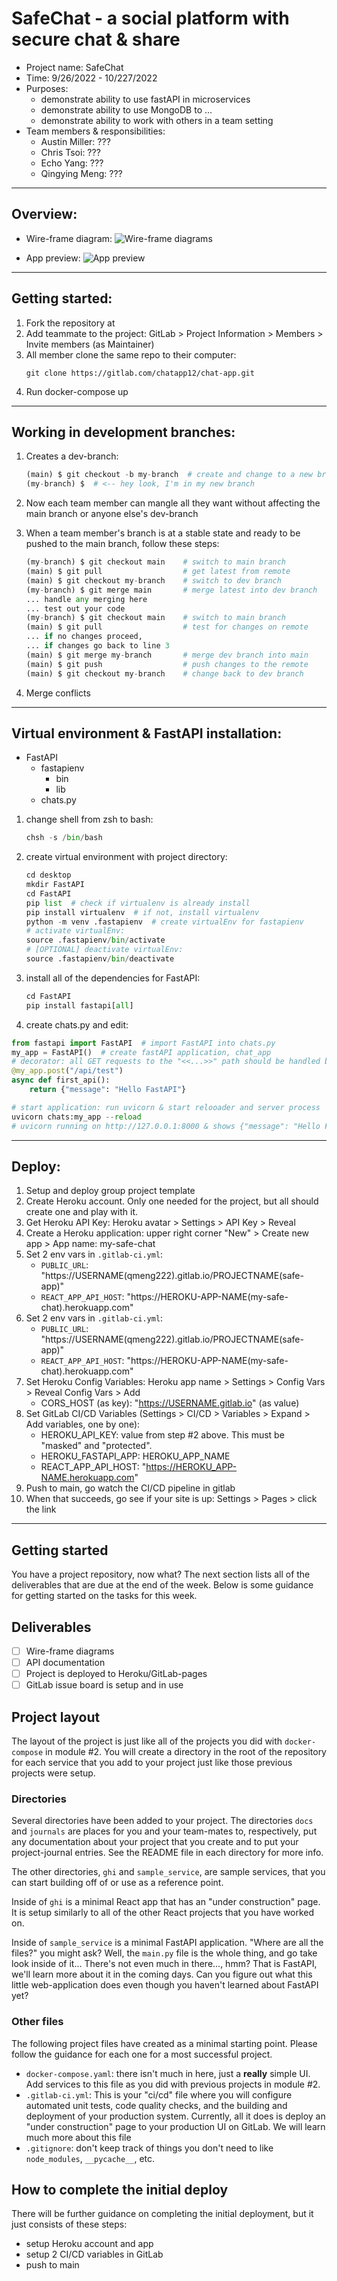 # SafeChat - a social platform with secure chat & share

- Project name: SafeChat
- Time: 9/26/2022 - 10/227/2022
- Purposes:
  - demonstrate ability to use fastAPI in microservices
  - demonstrate ability to use MongoDB to ...
  - demonstrate ability to work with others in a team setting
- Team members & responsibilities:
  - Austin Miller: ???
  - Chris Tsoi: ???
  - Echo Yang: ???
  - Qingying Meng: ???

---

## Overview:

- Wire-frame diagram:
  ![Wire-frame diagrams](/images/wireframe.png)

- App preview:
  ![App preview](/images/LsJazlDzWa.gif)

---

## Getting started:

1. Fork the repository at
2. Add teammate to the project: GitLab > Project Information > Members > Invite members (as Maintainer)
3. All member clone the same repo to their computer:
   ```
   git clone https://gitlab.com/chatapp12/chat-app.git
   ```
4. Run docker-compose up

---

## Working in development branches:

1. Creates a dev-branch:

   ```python
   (main) $ git checkout -b my-branch  # create and change to a new branch
   (my-branch) $  # <-- hey look, I'm in my new branch
   ```

2. Now each team member can mangle all they want without affecting the main branch or anyone else's dev-branch
3. When a team member's branch is at a stable state and ready to be pushed to the main branch, follow these steps:

   ```python
   (my-branch) $ git checkout main    # switch to main branch
   (main) $ git pull                  # get latest from remote
   (main) $ git checkout my-branch    # switch to dev branch
   (my-branch) $ git merge main       # merge latest into dev branch
   ... handle any merging here
   ... test out your code
   (my-branch) $ git checkout main    # switch to main branch
   (main) $ git pull                  # test for changes on remote
   ... if no changes proceed,
   ... if changes go back to line 3
   (main) $ git merge my-branch       # merge dev branch into main
   (main) $ git push                  # push changes to the remote
   (main) $ git checkout my-branch    # change back to dev branch
   ```

4. Merge conflicts

---

## Virtual environment & FastAPI installation:

- FastAPI
  - fastapienv
    - bin
    - lib
  - chats.py

1. change shell from zsh to bash:

   ```python
   chsh -s /bin/bash
   ```

2. create virtual environment with project directory:

   ```python
   cd desktop
   mkdir FastAPI
   cd FastAPI
   pip list  # check if virtualenv is already install
   pip install virtualenv  # if not, install virtualenv
   python -m venv .fastapienv  # create virtualEnv for fastapienv
   # activate virtualEnv:
   source .fastapienv/bin/activate
   # [OPTIONAL] deactivate virtualEnv:
   source .fastapienv/bin/deactivate
   ```

3. install all of the dependencies for FastAPI:

   ```python
   cd FastAPI
   pip install fastapi[all]
   ```

4. create chats.py and edit:

```python
from fastapi import FastAPI  # import FastAPI into chats.py
my_app = FastAPI()  # create fastAPI application, chat_app
# decorator: all GET requests to the "<<...>>" path should be handled by the upcoming function
@my_app.post("/api/test")
async def first_api():
    return {"message": "Hello FastAPI"}

# start application: run uvicorn & start relooader and server process
uvicorn chats:my_app --reload
# uvicorn running on http://127.0.0.1:8000 & shows {"message": "Hello FastAPI"}
```

---

## Deploy:

1. Setup and deploy group project template
2. Create Heroku account. Only one needed for the project, but all should create one and play with it.
3. Get Heroku API Key: Heroku avatar > Settings > API Key > Reveal
4. Create a Heroku application: upper right corner "New" > Create new app > App name: my-safe-chat
5. Set 2 env vars in `.gitlab-ci.yml`:
   - `PUBLIC_URL`: "https://USERNAME(qmeng222).gitlab.io/PROJECTNAME(safe-app)"
   - `REACT_APP_API_HOST`: "https://HEROKU-APP-NAME(my-safe-chat).herokuapp.com"
6. Set 2 env vars in `.gitlab-ci.yml`:
   - `PUBLIC_URL`: "https://USERNAME(qmeng222).gitlab.io/PROJECTNAME(safe-app)"
   - `REACT_APP_API_HOST`: "https://HEROKU-APP-NAME(my-safe-chat).herokuapp.com"
7. Set Heroku Config Variables:
   Heroku app name > Settings > Config Vars > Reveal Config Vars > Add
   - CORS_HOST (as key): "https://USERNAME.gitlab.io" (as value)
8. Set GitLab CI/CD Variables (Settings > CI/CD > Variables > Expand > Add variables, one by one):
   - HEROKU_API_KEY: value from step #2 above. This must be "masked" and "protected".
   - HEROKU_FASTAPI_APP: HEROKU_APP_NAME
   - REACT_APP_API_HOST: "https://HEROKU_APP-NAME.herokuapp.com"
9. Push to main, go watch the CI/CD pipeline in gitlab
10. When that succeeds, go see if your site is up: Settings > Pages > click the link

---

## Getting started

You have a project repository, now what? The next section lists all of the deliverables that are due at the end of the week. Below is some guidance for getting started on the tasks for this week.

## Deliverables

- [ ] Wire-frame diagrams
- [ ] API documentation
- [ ] Project is deployed to Heroku/GitLab-pages
- [ ] GitLab issue board is setup and in use

## Project layout

The layout of the project is just like all of the projects you did with `docker-compose` in module #2. You will create a directory in the root of the repository for each service that you add to your project just like those previous projects were setup.

### Directories

Several directories have been added to your project. The directories `docs` and `journals` are places for you and your team-mates to, respectively, put any documentation about your project that you create and to put your project-journal entries. See the README file in each directory for more info.

The other directories, `ghi` and `sample_service`, are sample services, that you can start building off of or use as a reference point.

Inside of `ghi` is a minimal React app that has an "under construction" page. It is setup similarly to all of the other React projects that you have worked on.

Inside of `sample_service` is a minimal FastAPI application. "Where are all the files?" you might ask? Well, the `main.py` file is the whole thing, and go take look inside of it... There's not even much in there..., hmm? That is FastAPI, we'll learn more about it in the coming days. Can you figure out what this little web-application does even though you haven't learned about FastAPI yet?

### Other files

The following project files have created as a minimal starting point. Please follow the guidance for each one for a most successful project.

- `docker-compose.yaml`: there isn't much in here, just a **really** simple UI. Add services to this file as you did with previous projects in module #2.
- `.gitlab-ci.yml`: This is your "ci/cd" file where you will configure
  automated unit tests, code quality checks, and the building and deployment
  of your production system. Currently, all it does is deploy an
  "under construction" page to your production UI on GitLab. We will learn
  much more about this file
- `.gitignore`: don't keep track of things you don't need to like
  `node_modules`, `__pycache__`, etc.

## How to complete the initial deploy

There will be further guidance on completing the initial deployment, but it just consists of these steps:

- setup Heroku account and app
- setup 2 CI/CD variables in GitLab
- push to main

